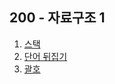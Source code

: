 ## 200 - 자료구조 1

1. [스택](./%EC%8A%A4%ED%83%9D.md)
1. [단어 뒤집기](./%EB%8B%A8%EC%96%B4%20%EB%92%A4%EC%A7%91%EA%B8%B0.md)
1. [괄호](./%EA%B4%84%ED%98%B8.md)
